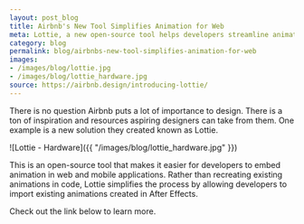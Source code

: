 ```yaml
---
layout: post_blog
title: Airbnb's New Tool Simplifies Animation for Web
meta: Lottie, a new open-source tool helps developers streamline animation for web.
category: blog
permalink: blog/airbnbs-new-tool-simplifies-animation-for-web
images: 
- /images/blog/lottie.jpg
- /images/blog/lottie_hardware.jpg
source: https://airbnb.design/introducing-lottie/
---
```


There is no question Airbnb puts a lot of importance to design. There is a ton of inspiration and resources aspiring designers can take from them. One example is a new solution they created known as Lottie.

![Lottie - Hardware]({{ "/images/blog/lottie_hardware.jpg" }})

This is an open-source tool that makes it easier for developers to embed animation in web and mobile applications. Rather than recreating existing animations in code, Lottie simplifies the process by allowing developers to import existing animations created in After Effects.

Check out the link below to learn more.